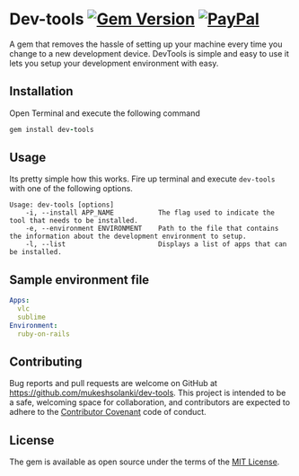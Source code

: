 # Dev-tools [![Gem Version](https://badge.fury.io/rb/dev-tools.svg)](https://badge.fury.io/rb/dev-tools) [![PayPal](https://img.shields.io/badge/paypal-donate-yellow.svg)](https://www.paypal.me/mukeshsolanki)


A gem that removes the hassle of setting up your machine every time you change to a new development device. DevTools is simple and easy to use it lets you setup your development environment with easy.

## Installation

Open Terminal and execute the following command

```ruby
gem install dev-tools
```

## Usage

Its pretty simple how this works. Fire up terminal and execute `dev-tools` with one of the following options.

```shell
Usage: dev-tools [options]
    -i, --install APP_NAME           The flag used to indicate the tool that needs to be installed.
    -e, --environment ENVIRONMENT    Path to the file that contains the information about the development environment to setup.
    -l, --list                       Displays a list of apps that can be installed.
```

## Sample environment file

```yml
Apps:
  vlc
  sublime
Environment:
  ruby-on-rails
```

## Contributing

Bug reports and pull requests are welcome on GitHub at https://github.com/mukeshsolanki/dev-tools. This project is intended to be a safe, welcoming space for collaboration, and contributors are expected to adhere to the [Contributor Covenant](http://contributor-covenant.org) code of conduct.


## License

The gem is available as open source under the terms of the [MIT License](http://opensource.org/licenses/MIT).
